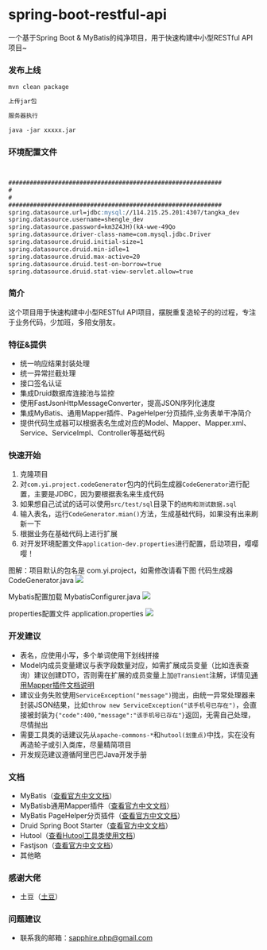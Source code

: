 # spring-boot-restful-api
一个基于Spring Boot &amp; MyBatis的纯净项目，用于快速构建中小型RESTful API项目~


### 发布上线

```markdown
mvn clean package

上传jar包

服务器执行

java -jar xxxxx.jar

```

### 环境配置文件

```markdown


############################################################
#
#
############################################################
spring.datasource.url=jdbc:mysql://114.215.25.201:4307/tangka_dev
spring.datasource.username=shengle_dev
spring.datasource.password=km3Z4JH)(kA-wwe-49Qo
spring.datasource.driver-class-name=com.mysql.jdbc.Driver
spring.datasource.druid.initial-size=1
spring.datasource.druid.min-idle=1
spring.datasource.druid.max-active=20
spring.datasource.druid.test-on-borrow=true
spring.datasource.druid.stat-view-servlet.allow=true


```



### 简介
这个项目用于快速构建中小型RESTful API项目，摆脱重复造轮子的的过程，专注于业务代码，少加班，多陪女朋友。

### 特征&提供

- 统一响应结果封装处理
- 统一异常拦截处理
- 接口签名认证
- 集成Druid数据库连接池与监控
- 使用FastJsonHttpMessageConverter，提高JSON序列化速度
- 集成MyBatis、通用Mapper插件、PageHelper分页插件,业务表单干净简介
- 提供代码生成器可以根据表名生成对应的Model、Mapper、Mapper.xml、Service、ServiceImpl、Controller等基础代码

### 快速开始
1. 克隆项目
2. 对```com.yi.project.codeGenerator```包内的代码生成器```CodeGenerator```进行配置，主要是JDBC，因为要根据表名来生成代码
3. 如果想自己试试的话可以使用```src/test/sql```目录下的```结构和测试数据.sql```
3. 输入表名，运行```CodeGenerator.mian()```方法，生成基础代码，如果没有出来刷新一下
4. 根据业务在基础代码上进行扩展
5. 对开发环境配置文件```application-dev.properties```进行配置，启动项目，嘤嘤嘤！

图解：项目默认的包名是 com.yi.project，如需修改请看下图
代码生成器 CodeGenerator.java
![](https://i.imgur.com/UiXds9c.jpg)

Mybatis配置加载 MybatisConfigurer.java
![](https://i.imgur.com/Q5GqPRB.jpg)

properties配置文件 application.properties
![](https://i.imgur.com/kCu0Bus.jpg)

### 开发建议
- 表名，应使用小写，多个单词使用下划线拼接
- Model内成员变量建议与表字段数量对应，如需扩展成员变量（比如连表查询）建议创建DTO，否则需在扩展的成员变量上加```@Transient```注解，详情见[通用Mapper插件文档说明](https://mapperhelper.github.io/docs/2.use/)
- 建议业务失败使用```ServiceException("message")```抛出，由统一异常处理器来封装JSON结果，比如```throw new ServiceException("该手机号已存在")```，会直接被封装为```{"code":400,"message":"该手机号已存在"}```返回，无需自己处理，尽情抛出
- 需要工具类的话建议先从```apache-commons-*```和```hutool(划重点)```中找，实在没有再造轮子或引入类库，尽量精简项目
- 开发规范建议遵循阿里巴巴Java开发手册
 
### 文档
- MyBatis（[查看官方中文文档](http://www.mybatis.org/mybatis-3/zh/index.html)）
- MyBatisb通用Mapper插件（[查看官方中文文档](https://mapperhelper.github.io/docs/)）
- MyBatis PageHelper分页插件（[查看官方中文文档](https://pagehelper.github.io/)）
- Druid Spring Boot Starter（[查看官方中文文档](https://github.com/alibaba/druid/tree/master/druid-spring-boot-starter/)）
- Hutool（[查看Hutool工具类使用文档](http://www.hutool.cn/)）
- Fastjson（[查看官方中文文档](https://github.com/Alibaba/fastjson/wiki/%E9%A6%96%E9%A1%B5)）
- 其他略

### 感谢大佬
- 土豆（[土豆](https://github.com/lihengming)）

### 问题建议

- 联系我的邮箱：sapphire.php@gmail.com